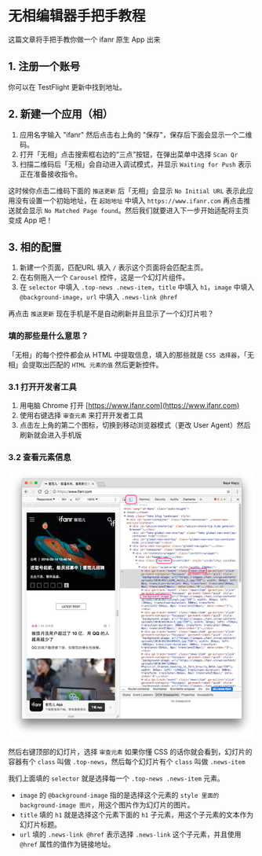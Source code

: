 # 无相编辑器手把手教程


这篇文章将手把手教你做一个 ifanr 原生 App 出来

## 1. 注册一个账号

你可以在 TestFlight 更新中找到地址。


## 2. 新建一个应用（相）


1. 应用名字输入 "ifanr" 然后点击右上角的 "保存"，保存后下面会显示一个二维码。
2. 打开「无相」点击搜索框右边的“三点”按钮，在弹出菜单中选择 `Scan Qr`
3. 扫描二维码后「无相」会自动进入调试模式，并显示 `Waiting for Push` 表示正在准备接收指令。

这时候你点击二维码下面的 `推送更新` 后「无相」会显示  `No Initial URL` 表示此应用没有设置一个初始地址，在 `起始地址` 中填入 `https://www.ifanr.com` 再点击推送就会显示 `No Matched Page found`。然后我们就要进入下一步开始适配将主页变成 App 吧！


## 3. 相的配置

1. 新建一个页面，匹配URL 填入 `/` 表示这个页面将会匹配主页。
2. 在右侧拖入一个 `Carousel` 控件，这是一个幻灯片组件。
3. 在 `selector` 中填入 `.top-news .news-item`，`title` 中填入 `h1`，`image` 中填入 `@background-image`，`url` 中填入 `.news-link @href`

再点击 `推送更新` 现在手机是不是自动刷新并且显示了一个幻灯片啦？


### 填的那些是什么意思？

「无相」的每个控件都会从 HTML 中提取信息，填入的那些就是 `CSS 选择器`，「无相」会提取出匹配的 `HTML 元素的值` 然后更新控件。

### 3.1 打开开发者工具

1. 用电脑 Chrome 打开 [https://www.ifanr.com](https://www.ifanr.com) 
2. 使用右键选择 `审查元素` 来打开开发者工具
3. 点击左上角的第二个图标，切换到移动浏览器模式（更改 User Agent）然后刷新就会进入手机版

### 3.2 查看元素信息

![](img/inspector.jpg)

然后右键顶部的幻灯片，选择 `审查元素` 如果你懂 CSS 的话你就会看到，幻灯片的容器有个 `class` 叫做 `.top-news`，然后每个幻灯片有个 `class` 叫做 `.news-item`


我们上面填的 `selector` 就是选择每一个 `.top-news .news-item` 元素。

* `image` 的 `@background-image` 指的是选择这个元素的 `style 里面的 background-image 图片`，用这个图片作为幻灯片的图片。
* `title` 填的 `h1` 就是选择这个元素下面的 `h1` 子元素，用这个子元素的文本作为幻灯片标题。
* `url` 填的 `.news-link @href` 表示选择 `.news-link` 这个子元素，并且使用 `@href` 属性的值作为链接地址。

